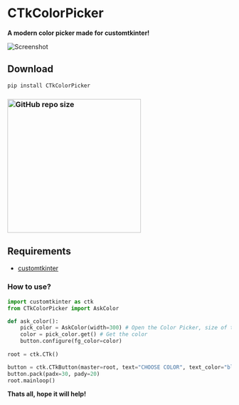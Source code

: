 # CTkColorPicker
**A modern color picker made for customtkinter!**

![Screenshot](https://user-images.githubusercontent.com/89206401/209182773-d76bf05c-610e-4297-aec5-7bb61a11d6d3.jpg)

## Download

```
pip install CTkColorPicker
```

### [<img alt="GitHub repo size" src="https://img.shields.io/github/repo-size/Akascape/CTkColorPicker?&color=white&label=Source%20Code&logo=Python&logoColor=yellow&style=for-the-badge"  width="300">](https://github.com/Akascape/CTkColorPicker/archive/refs/heads/main.zip)

## Requirements
- [customtkinter](https://github.com/TomSchimansky/CustomTkinter)

### How to use?
```python
import customtkinter as ctk
from CTkColorPicker import AskColor

def ask_color():
    pick_color = AskColor(width=300) # Open the Color Picker, size of the window can be changed by adjusting width parameter
    color = pick_color.get() # Get the color
    button.configure(fg_color=color)
    
root = ctk.CTk()

button = ctk.CTkButton(master=root, text="CHOOSE COLOR", text_color="black", command=ask_color)
button.pack(padx=30, pady=20)
root.mainloop()
```

**Thats all, hope it will help!**
